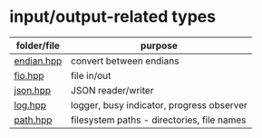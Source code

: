 # input/output-related types

folder/file               | purpose
---                       | ---
[endian.hpp](endian.hpp)  | convert between endians
[fio.hpp](fio.hpp)        | file in/out
[json.hpp](json.hpp)      | JSON reader/writer
[log.hpp](log.hpp)        | logger, busy indicator, progress observer
[path.hpp](path.hpp)      | filesystem paths - directories, file names

